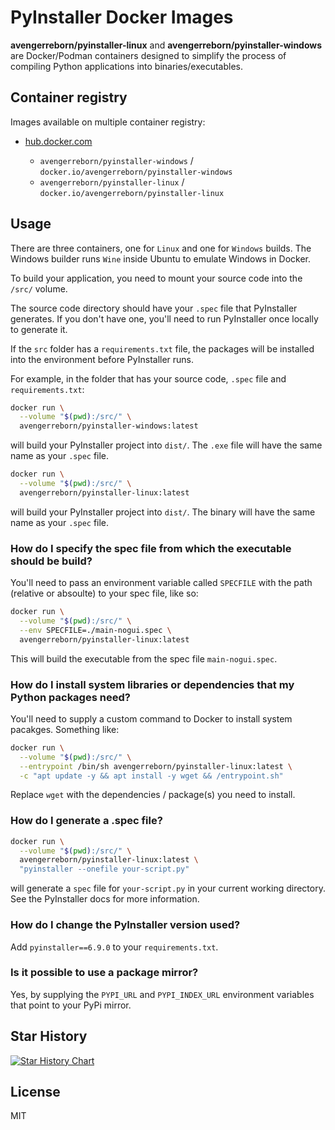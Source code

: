 # PyInstaller Docker Images

**avengerreborn/pyinstaller-linux** and **avengerreborn/pyinstaller-windows**
are Docker/Podman containers designed to simplify the process of compiling Python applications into binaries/executables.

## Container registry

Images available on multiple container registry:

- [hub.docker.com](https://hub.docker.com/u/dark-avengerreborn)

  - `avengerreborn/pyinstaller-windows` / `docker.io/avengerreborn/pyinstaller-windows`
  - `avengerreborn/pyinstaller-linux` / `docker.io/avengerreborn/pyinstaller-linux`


## Usage

There are three containers, one for `Linux` and one for `Windows` builds.
The Windows builder runs `Wine` inside Ubuntu to emulate Windows in Docker.

To build your application, you need to mount your source code into the `/src/` volume.

The source code directory should have your `.spec` file that PyInstaller generates. If you don't have one, you'll need to run PyInstaller once locally to generate it.

If the `src` folder has a `requirements.txt` file, the packages will be installed into the environment before PyInstaller runs.

For example, in the folder that has your source code, `.spec` file and `requirements.txt`:

```sh
docker run \
  --volume "$(pwd):/src/" \
  avengerreborn/pyinstaller-windows:latest
```

will build your PyInstaller project into `dist/`. The `.exe` file will have the same name as your `.spec` file.

```sh
docker run \
  --volume "$(pwd):/src/" \
  avengerreborn/pyinstaller-linux:latest
```

will build your PyInstaller project into `dist/`. The binary will have the same name as your `.spec` file.

### How do I specify the spec file from which the executable should be build?

You'll need to pass an environment variable called `SPECFILE` with the path (relative or absoulte) to your spec file, like so:

```sh
docker run \
  --volume "$(pwd):/src/" \
  --env SPECFILE=./main-nogui.spec \
  avengerreborn/pyinstaller-linux:latest
```

This will build the executable from the spec file `main-nogui.spec`.

### How do I install system libraries or dependencies that my Python packages need?

You'll need to supply a custom command to Docker to install system pacakges. Something like:

```sh
docker run \
  --volume "$(pwd):/src/" \
  --entrypoint /bin/sh avengerreborn/pyinstaller-linux:latest \
  -c "apt update -y && apt install -y wget && /entrypoint.sh"
```

Replace `wget` with the dependencies / package(s) you need to install.

### How do I generate a .spec file?

```sh
docker run \
  --volume "$(pwd):/src/" \
  avengerreborn/pyinstaller-linux:latest \
  "pyinstaller --onefile your-script.py"
```

will generate a `spec` file for `your-script.py` in your current working directory. See the PyInstaller docs for more information.

### How do I change the PyInstaller version used?

Add `pyinstaller==6.9.0` to your `requirements.txt`.

### Is it possible to use a package mirror?

Yes, by supplying the `PYPI_URL` and `PYPI_INDEX_URL` environment variables that point to your PyPi mirror.

## Star History

<a href="https://star-history.com/#avengerreborn/docker-pyinstaller&Date">
 <picture>
   <source media="(prefers-color-scheme: dark)" srcset="https://api.star-history.com/svg?repos=avengerreborn/docker-pyinstaller&type=Date&theme=dark" />
   <source media="(prefers-color-scheme: light)" srcset="https://api.star-history.com/svg?repos=avengerreborn/docker-pyinstaller&type=Date" />
   <img alt="Star History Chart" src="https://api.star-history.com/svg?repos=Dark-Avenger-Reborn/docker-pyinstaller&type=Date" />
 </picture>
</a>

## License

MIT
